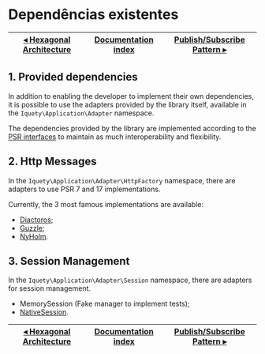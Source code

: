 # Dependências existentes

[◂ Hexagonal Architecture](08-hexagonal-architecture.md) | [Documentation index](index.md) | [Publish/Subscribe Pattern ▸](10-pubsub.md)
-- | -- | --

## 1. Provided dependencies

In addition to enabling the developer to implement their own dependencies, it is
possible to use the adapters provided by the library itself, available in the
`Iquety\Application\Adapter` namespace.

The dependencies provided by the library are implemented according to the
[PSR interfaces](https://www.php-fig.org/) to maintain as much
interoperability and flexibility.

## 2. Http Messages

In the `Iquety\Application\Adapter\HttpFactory` namespace, there are adapters to
use PSR 7 and 17 implementations.

Currently, the 3 most famous implementations are available:

- [Diactoros](https://github.com/laminas/laminas-diactoros);
- [Guzzle](https://github.com/guzzle/psr7);
- [NyHolm](https://github.com/Nyholm/psr7).

## 3. Session Management

In the `Iquety\Application\Adapter\Session` namespace, there are adapters for
session management.

- MemorySession (Fake manager to implement tests);
- [NativeSession](https://github.com/symfony/http-foundation).

[◂ Hexagonal Architecture](08-hexagonal-architecture.md) | [Documentation index](index.md) | [Publish/Subscribe Pattern ▸](10-pubsub.md)
-- | -- | --
